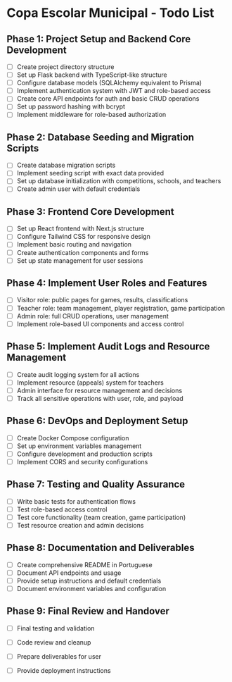 # Copa Escolar Municipal - Todo List

## Phase 1: Project Setup and Backend Core Development
- [ ] Create project directory structure
- [ ] Set up Flask backend with TypeScript-like structure
- [ ] Configure database models (SQLAlchemy equivalent to Prisma)
- [ ] Implement authentication system with JWT and role-based access
- [ ] Create core API endpoints for auth and basic CRUD operations
- [ ] Set up password hashing with bcrypt
- [ ] Implement middleware for role-based authorization

## Phase 2: Database Seeding and Migration Scripts
- [ ] Create database migration scripts
- [ ] Implement seeding script with exact data provided
- [ ] Set up database initialization with competitions, schools, and teachers
- [ ] Create admin user with default credentials

## Phase 3: Frontend Core Development
- [ ] Set up React frontend with Next.js structure
- [ ] Configure Tailwind CSS for responsive design
- [ ] Implement basic routing and navigation
- [ ] Create authentication components and forms
- [ ] Set up state management for user sessions

## Phase 4: Implement User Roles and Features
- [ ] Visitor role: public pages for games, results, classifications
- [ ] Teacher role: team management, player registration, game participation
- [ ] Admin role: full CRUD operations, user management
- [ ] Implement role-based UI components and access control

## Phase 5: Implement Audit Logs and Resource Management
- [ ] Create audit logging system for all actions
- [ ] Implement resource (appeals) system for teachers
- [ ] Admin interface for resource management and decisions
- [ ] Track all sensitive operations with user, role, and payload

## Phase 6: DevOps and Deployment Setup
- [ ] Create Docker Compose configuration
- [ ] Set up environment variables management
- [ ] Configure development and production scripts
- [ ] Implement CORS and security configurations

## Phase 7: Testing and Quality Assurance
- [ ] Write basic tests for authentication flows
- [ ] Test role-based access control
- [ ] Test core functionality (team creation, game participation)
- [ ] Test resource creation and admin decisions

## Phase 8: Documentation and Deliverables
- [ ] Create comprehensive README in Portuguese
- [ ] Document API endpoints and usage
- [ ] Provide setup instructions and default credentials
- [ ] Document environment variables and configuration

## Phase 9: Final Review and Handover
- [ ] Final testing and validation
- [ ] Code review and cleanup
- [ ] Prepare deliverables for user
- [ ] Provide deployment instructions

